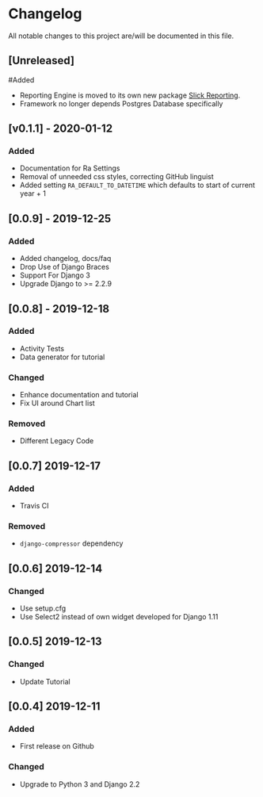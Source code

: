 # Changelog
All notable changes to this project are/will be documented in this file.


## [Unreleased]
#Added
- Reporting Engine is moved to its own new package [Slick Reporting](https://github.com/ra-systems/django-slick-reporting).   
- Framework no longer depends Postgres Database specifically 


## [v0.1.1] - 2020-01-12
### Added
- Documentation for Ra Settings
- Removal of unneeded css styles, correcting GitHub linguist
- Added setting `RA_DEFAULT_TO_DATETIME` which defaults to start of current year + 1


## [0.0.9] - 2019-12-25
### Added
- Added changelog, docs/faq
- Drop Use of Django Braces
- Support For Django 3
- Upgrade Django to >= 2.2.9


## [0.0.8] - 2019-12-18
### Added
- Activity Tests
- Data generator for tutorial

### Changed
- Enhance documentation and tutorial
- Fix UI around Chart list

### Removed
- Different Legacy Code


## [0.0.7] 2019-12-17
### Added
- Travis CI

### Removed
- `django-compressor` dependency


## [0.0.6] 2019-12-14
### Changed
- Use setup.cfg
- Use Select2 instead of own widget developed for Django 1.11

## [0.0.5] 2019-12-13
### Changed
- Update Tutorial

## [0.0.4] 2019-12-11
### Added
- First release on Github

### Changed
- Upgrade to Python 3 and Django 2.2
